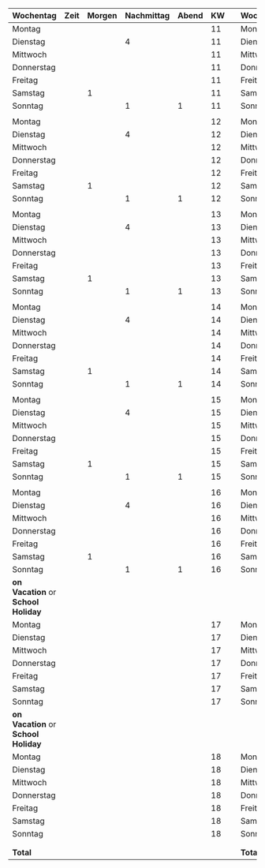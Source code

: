 | Wochentag   | Zeit  | Morgen | Nachmittag | Abend | KW  |            | Wochentag   | Zeit  | Morgen | Nachmittag | Abend | KW  |
|-------------|-------|--------|------------|-------|-----|------------|-------------|-------|--------|------------|-------|-----|
| Montag      |       |        |            |       | 11  |            | Montag      |       |        |            |       | 11  |
| Dienstag    |       |        |      4     |       | 11  |            | Dienstag    |       |        |   4         |       | 11  |
| Mittwoch    |       |        |            |       | 11  |            | Mittwoch    |       |        |            |       | 11  |
| Donnerstag  |       |        |            |       | 11  |            | Donnerstag  |       |        |            |       | 11  |
| Freitag     |       |        |            |       | 11  |            | Freitag     |       |        |            |       | 11  |
| Samstag     |       |   1     |            |       | 11  |            | Samstag     |       |        |        1    |       | 11  |
| Sonntag     |       |        |      1      |  1     | 11  |            | Sonntag     |       |        |            |   2    | 11  |
|                                                         |             |                                                          | 
| Montag      |       |        |            |       | 12  |            | Montag      |       |        |            |       | 12  |
| Dienstag    |       |        |      4     |       | 12  |            | Dienstag    |       |        |    4        |       | 12  |
| Mittwoch    |       |        |            |       | 12  |            | Mittwoch    |       |        |            |       | 12  |
| Donnerstag  |       |        |            |       | 12  |            | Donnerstag  |       |        |            |       | 12  |
| Freitag     |       |        |            |       | 12  |            | Freitag     |       |        |            |       | 12  |
| Samstag     |       |    1    |            |       | 12  |            | Samstag     |       |        |         1   |       | 12  |
| Sonntag     |       |        |      1      |    1   | 12  |            | Sonntag     |       |        |            |    2   | 12  |
|                                                          |            |                                                          | 
| Montag      |       |        |            |       | 13  |            | Montag      |       |        |            |       | 13  |
| Dienstag    |       |        |      4     |       | 13  |            | Dienstag    |       |        |     4       |       | 13  |
| Mittwoch    |       |        |            |       | 13  |            | Mittwoch    |       |        |            |       | 13  |
| Donnerstag  |       |        |            |       | 13  |            | Donnerstag  |       |        |            |       | 13  |
| Freitag     |       |        |            |       | 13  |            | Freitag     |       |        |            |       | 13  |
| Samstag     |       |    1    |            |       | 13  |            | Samstag     |       |        |         1   |       | 13  |
| Sonntag     |       |        |     1       |     1  | 13  |            | Sonntag     |       |        |            |    2   | 13  |
|                                                         |              |                                                         | 
| Montag      |       |        |            |       | 14  |            | Montag      |       |        |            |       | 14  |
| Dienstag    |       |        |      4     |       | 14  |            | Dienstag    |       |        |      4      |       | 14  |
| Mittwoch    |       |        |            |       | 14  |            | Mittwoch    |       |        |            |       | 14  |
| Donnerstag  |       |        |            |       | 14  |            | Donnerstag  |       |        |            |       | 14  |
| Freitag     |       |        |            |       | 14  |            | Freitag     |       |        |            |       | 14  |
| Samstag     |       |  1      |            |       | 14  |            | Samstag     |       |        |        1    |       | 14  |
| Sonntag     |       |        |     1       |     1  | 14  |            | Sonntag     |       |        |            |    2   | 14  |
|                                                         |             |                                                          | 
| Montag      |       |        |            |       | 15  |            | Montag      |       |        |            |       | 15  |
| Dienstag    |       |        |      4     |       | 15  |            | Dienstag    |       |        |       4     |       | 15  |
| Mittwoch    |       |        |            |       | 15  |            | Mittwoch    |       |        |            |       | 15  |
| Donnerstag  |       |        |            |       | 15  |            | Donnerstag  |       |        |            |       | 15  |
| Freitag     |       |        |            |       | 15  |            | Freitag     |       |        |            |       | 15  |
| Samstag     |       |   1     |            |       | 15  |            | Samstag     |       |        |        1    |       | 15  |
| Sonntag     |       |        |       1     |   1    | 15  |            | Sonntag     |       |        |            |    2   | 15  |
|                                                           |            |                                                        | 
| Montag      |       |        |            |       | 16  |            | Montag      |       |        |            |       | 16  |
| Dienstag    |       |        |      4     |       | 16  |            | Dienstag    |       |        |       4     |       | 16  |
| Mittwoch    |       |        |            |       | 16  |            | Mittwoch    |       |        |            |       | 16  |
| Donnerstag  |       |        |            |       | 16  |            | Donnerstag  |       |        |            |       | 16  |
| Freitag     |       |        |            |       | 16  |            | Freitag     |       |        |            |       | 16  |
| Samstag     |       |    1    |            |       | 16  |            | Samstag     |       |        |       1     |       | 16  |
| Sonntag     |       |        |      1      |   1    | 16  |            | Sonntag     |       |        |            |    2   | 16  |
| **on Vacation**                        or                  **School Holiday**                                                       | 
| Montag      |       |        |            |       | 17  |            | Montag      |       |        |            |       | 17  |
| Dienstag    |       |        |           |       | 17  |            | Dienstag    |       |        |            |       | 17  |
| Mittwoch    |       |        |            |       | 17  |            | Mittwoch    |       |        |            |       | 17  |
| Donnerstag  |       |        |            |       | 17  |            | Donnerstag  |       |        |            |       | 17  |
| Freitag     |       |        |            |       | 17  |            | Freitag     |       |        |            |       | 17  |
| Samstag     |       |       |            |       | 17  |            | Samstag     |       |        |            |       | 17  |
| Sonntag     |       |       |              |       | 17  |            | Sonntag     |       |        |            |       | 17  |
| **on Vacation**                                         or **School Holiday**                                       |  
| Montag      |       |        |            |       | 18  |            | Montag      |       |        |            |       | 18  |
| Dienstag    |       |        |          |       | 18  |            | Dienstag    |       |        |           |       | 18  |
| Mittwoch    |       |        |            |       | 18  |            | Mittwoch    |       |        |            |       | 18  |
| Donnerstag  |       |        |            |       | 18  |            | Donnerstag  |       |        |            |       | 18  |
| Freitag     |       |        |            |       | 18  |            | Freitag     |       |        |            |       | 18  |
| Samstag     |       |       |            |       | 18  |            | Samstag     |       |        |           |       | 18  |
| Sonntag     |       |        |           |       | 18  |            | Sonntag     |       |        |            |       | 18  |
|                                                                                                                                | 
|                                                                                                                                | 
| **Total**   |       |        |            |       |     |            | **Total**   |       |        |            |       |     |
